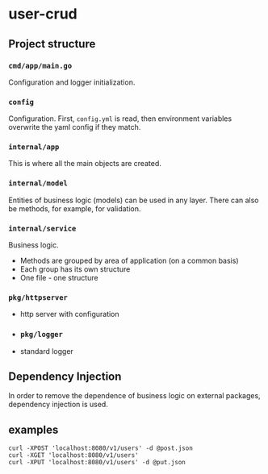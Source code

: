 # user-crud

## Project structure
### `cmd/app/main.go`
Configuration and logger initialization.
### `config`
Configuration. First, `config.yml` is read, then environment variables overwrite the yaml config if they match.
### `internal/app`
This is where all the main objects are created.
### `internal/model`
Entities of business logic (models) can be used in any layer.
There can also be methods, for example, for validation.
### `internal/service`
Business logic.
- Methods are grouped by area of application (on a common basis)
- Each group has its own structure
- One file - one structure

### `pkg/httpserver`
- http server with configuration
- ### `pkg/logger`
- standard logger

## Dependency Injection
In order to remove the dependence of business logic on external packages, dependency injection is used.

## examples
```shell
curl -XPOST 'localhost:8080/v1/users' -d @post.json
curl -XGET 'localhost:8080/v1/users'
curl -XPUT 'localhost:8080/v1/users' -d @put.json
```